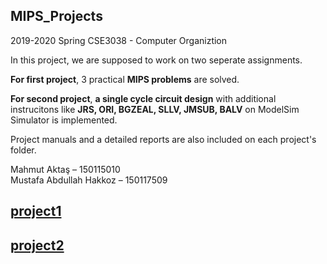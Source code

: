 ## MIPS_Projects
2019-2020 Spring CSE3038 - Computer Organiztion

In this project, we are supposed to work on two seperate assignments.

**For first project**, 3 practical **MIPS problems** are solved.

**For second project**, **a single cycle circuit design** with additional instrucitons like **JRS, ORI, BGZEAL, SLLV, JMSUB, BALV** on ModelSim Simulator is implemented. 

Project manuals and a detailed reports are also included on each project's folder.

Mahmut Aktaş – 150115010  
Mustafa Abdullah Hakkoz – 150117509  





## [project1](https://github.com/mustafahakkoz/MIPS_Projects/tree/master/project1)

## [project2](https://github.com/mustafahakkoz/MIPS_Projects/tree/master/project2)